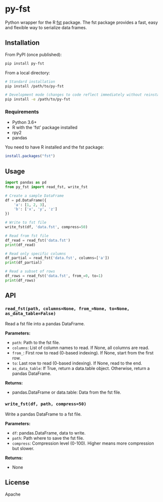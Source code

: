 # py-fst

Python wrapper for the R [fst](https://www.fstpackage.org/) package. The fst package provides a fast, easy and flexible way to serialize data frames.

## Installation

From PyPI (once published):
```bash
pip install py-fst
```

From a local directory:
```bash
# Standard installation
pip install /path/to/py-fst

# Development mode (changes to code reflect immediately without reinstalling)
pip install -e /path/to/py-fst
```

### Requirements

- Python 3.6+
- R with the 'fst' package installed
- rpy2
- pandas

You need to have R installed and the fst package:

```R
install.packages("fst")
```

## Usage

```python
import pandas as pd
from py_fst import read_fst, write_fst

# Create a sample DataFrame
df = pd.DataFrame({
    'a': [1, 2, 3],
    'b': ['x', 'y', 'z']
})

# Write to fst file
write_fst(df, 'data.fst', compress=50)

# Read from fst file
df_read = read_fst('data.fst')
print(df_read)

# Read only specific columns
df_partial = read_fst('data.fst', columns=['a'])
print(df_partial)

# Read a subset of rows
df_rows = read_fst('data.fst', from_=0, to=1)
print(df_rows)
```

## API

### `read_fst(path, columns=None, from_=None, to=None, as_data_table=False)`

Read a fst file into a pandas DataFrame.

**Parameters:**
- `path`: Path to the fst file.
- `columns`: List of column names to read. If None, all columns are read.
- `from_`: First row to read (0-based indexing). If None, start from the first row.
- `to`: Last row to read (0-based indexing). If None, read to the end.
- `as_data_table`: If True, return a data.table object. Otherwise, return a pandas DataFrame.

**Returns:**
- pandas.DataFrame or data.table: Data from the fst file.

### `write_fst(df, path, compress=50)`

Write a pandas DataFrame to a fst file.

**Parameters:**
- `df`: pandas.DataFrame, data to write.
- `path`: Path where to save the fst file.
- `compress`: Compression level (0-100). Higher means more compression but slower.

**Returns:**
- None

## License

Apache